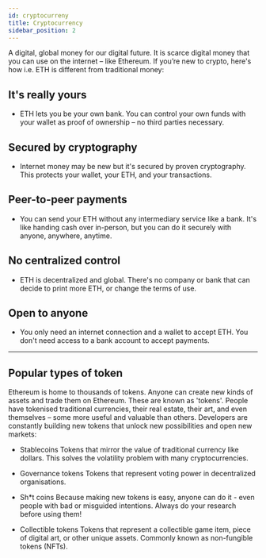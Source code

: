 ```yaml
---
id: cryptocurreny
title: Cryptocurrency
sidebar_position: 2
---
```


A digital, global money for our digital future.
It is scarce digital money that you can use on the internet – like Ethereum. If you’re new to crypto, here's how i.e. ETH is different from traditional money:

## It's really yours
- ETH lets you be your own bank. You can control your own funds with your wallet as proof of ownership – no third parties necessary.

## Secured by cryptography
- Internet money may be new but it's secured by proven cryptography. This protects your wallet, your ETH, and your transactions.

## Peer-to-peer payments
- You can send your ETH without any intermediary service like a bank. It's like handing cash over in-person, but you can do it securely with anyone, anywhere, anytime.

## No centralized control
- ETH is decentralized and global. There's no company or bank that can decide to print more ETH, or change the terms of use.

## Open to anyone
- You only need an internet connection and a wallet to accept ETH. You don't need access to a bank account to accept payments.

---


## Popular types of token
Ethereum is home to thousands of tokens. Anyone can create new kinds of assets and trade them on Ethereum. These are known as 'tokens'. People have tokenised traditional currencies, their real estate, their art, and even themselves – some more useful and valuable than others. Developers are constantly building new tokens that unlock new possibilities and open new markets:

- Stablecoins
Tokens that mirror the value of traditional currency like dollars. This solves the volatility problem with many cryptocurrencies.

- Governance tokens
Tokens that represent voting power in decentralized organisations.

- Sh*t coins
Because making new tokens is easy, anyone can do it - even people with bad or misguided intentions. Always do your research before using them!

- Collectible tokens
Tokens that represent a collectible game item, piece of digital art, or other unique assets. Commonly known as non-fungible tokens (NFTs).
